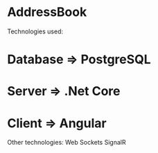 # AddressBook
 
Technologies used:
  # Database  => PostgreSQL 
  # Server    => .Net Core 
  # Client    => Angular
 
 Other technologies:
  Web Sockets
  SignalR
